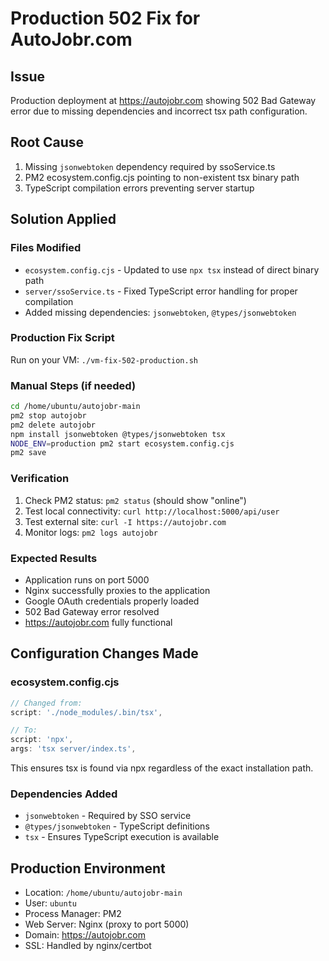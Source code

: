 # Production 502 Fix for AutoJobr.com

## Issue
Production deployment at https://autojobr.com showing 502 Bad Gateway error due to missing dependencies and incorrect tsx path configuration.

## Root Cause
1. Missing `jsonwebtoken` dependency required by ssoService.ts
2. PM2 ecosystem.config.cjs pointing to non-existent tsx binary path
3. TypeScript compilation errors preventing server startup

## Solution Applied

### Files Modified
- `ecosystem.config.cjs` - Updated to use `npx tsx` instead of direct binary path
- `server/ssoService.ts` - Fixed TypeScript error handling for proper compilation
- Added missing dependencies: `jsonwebtoken`, `@types/jsonwebtoken`

### Production Fix Script
Run on your VM: `./vm-fix-502-production.sh`

### Manual Steps (if needed)
```bash
cd /home/ubuntu/autojobr-main
pm2 stop autojobr
pm2 delete autojobr
npm install jsonwebtoken @types/jsonwebtoken tsx
NODE_ENV=production pm2 start ecosystem.config.cjs
pm2 save
```

### Verification
1. Check PM2 status: `pm2 status` (should show "online")
2. Test local connectivity: `curl http://localhost:5000/api/user`
3. Test external site: `curl -I https://autojobr.com`
4. Monitor logs: `pm2 logs autojobr`

### Expected Results
- Application runs on port 5000
- Nginx successfully proxies to the application
- Google OAuth credentials properly loaded
- 502 Bad Gateway error resolved
- https://autojobr.com fully functional

## Configuration Changes Made

### ecosystem.config.cjs
```javascript
// Changed from:
script: './node_modules/.bin/tsx',

// To:
script: 'npx',
args: 'tsx server/index.ts',
```

This ensures tsx is found via npx regardless of the exact installation path.

### Dependencies Added
- `jsonwebtoken` - Required by SSO service
- `@types/jsonwebtoken` - TypeScript definitions
- `tsx` - Ensures TypeScript execution is available

## Production Environment
- Location: `/home/ubuntu/autojobr-main`
- User: `ubuntu`
- Process Manager: PM2
- Web Server: Nginx (proxy to port 5000)
- Domain: https://autojobr.com
- SSL: Handled by nginx/certbot